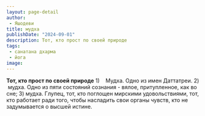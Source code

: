 ```yaml
---
layout: page-detail
author:
 - Яшодеви
title: мудха
publishDate: "2024-09-01"
description: Тот, кто прост по своей природе
tags:
 - санатана дхарма
 - йога
image: 
---
```


__Тот, кто прост по своей природе__
1)&nbsp;&nbsp;&nbsp; Мудха. Одно из имен Даттатреи.
2) &nbsp;мудха. Одно из пяти состояний сознания - вялое, притупленное, как во сне;
3) мудха. Глупец, тот, кто поглощен мирскими удовольствиями, тот, кто работает ради того, чтобы насладить свои органы чувств, кто не задумывается о высшей истине.&nbsp;

